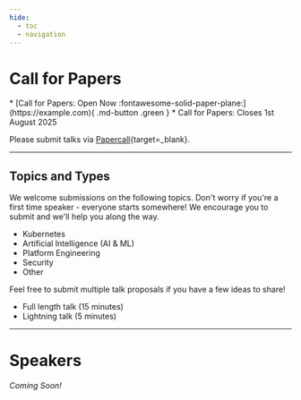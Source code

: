 ```yaml
---
hide:
  - toc
  - navigation
---
```


# Call for Papers

<div class="grid cards" markdown>
* [Call for Papers: Open Now :fontawesome-solid-paper-plane:](https://example.com){ .md-button .green }
* Call for Papers: Closes 1st August 2025
</div>

Please submit talks via  [Papercall](https://example.com){target=_blank}.

---

## Topics and Types

We welcome submissions on the following topics. Don't worry if you're a first time speaker - everyone starts somewhere! We encourage you to submit and we'll help you along the way.

* Kubernetes
* Artificial Intelligence (AI & ML)
* Platform Engineering
* Security
* Other

Feel free to submit multiple talk proposals if you have a few ideas to share!

* Full length talk (15 minutes)
* Lightning talk (5 minutes)

---

# Speakers

_Coming Soon!_
